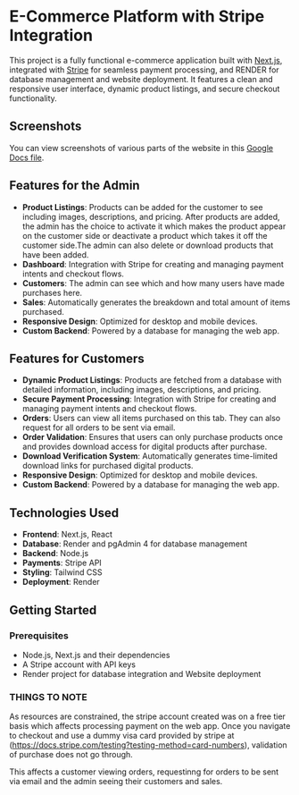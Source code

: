 # E-Commerce Platform with Stripe Integration

This project is a fully functional e-commerce application built with [Next.js](https://nextjs.org), integrated with [Stripe](https://stripe.com) for seamless payment processing, and RENDER for database management and website deployment. It features a clean and responsive user interface, dynamic product listings, and secure checkout functionality.

## Screenshots

You can view screenshots of various parts of the website in this [Google Docs file](https://docs.google.com/document/d/13MQDafbFrs-L4SGJRjS4VEnuBgNU5S4aTeECRlLyLRc/edit?usp=drive_link).

## Features for the Admin

- **Product Listings**: Products can be added for the customer to see including images, descriptions, and pricing. After products are added, the admin has the choice to activate it which makes the product appear on the customer side or deactivate a product which takes it off the customer side.The admin can also delete or download products that have been added.
- **Dashboard**: Integration with Stripe for creating and managing payment intents and checkout flows.
- **Customers**: The admin can see which and how many users have made purchases here.
- **Sales**: Automatically generates the breakdown and total amount of items purchased.
- **Responsive Design**: Optimized for desktop and mobile devices.
- **Custom Backend**: Powered by a database for managing the web app.

## Features for Customers

- **Dynamic Product Listings**: Products are fetched from a database with detailed information, including images, descriptions, and pricing.
- **Secure Payment Processing**: Integration with Stripe for creating and managing payment intents and checkout flows.
- **Orders**: Users can view all items purchased on this tab. They can also request for all orders to be sent via email.
- **Order Validation**: Ensures that users can only purchase products once and provides download access for digital products after purchase.
- **Download Verification System**: Automatically generates time-limited download links for purchased digital products.
- **Responsive Design**: Optimized for desktop and mobile devices.
- **Custom Backend**: Powered by a database for managing the web app.

## Technologies Used

- **Frontend**: Next.js, React
- **Database**: Render and pgAdmin 4 for database management
- **Backend**: Node.js
- **Payments**: Stripe API
- **Styling**: Tailwind CSS
- **Deployment**: Render

## Getting Started

### Prerequisites

- Node.js, Next.js and their dependencies
- A Stripe account with API keys
- Render project for database integration and Website deployment

### THINGS TO NOTE

As resources are constrained, the stripe account created was on a free tier basis which affects processing payment on the web app. Once you navigate to checkout and use a dummy visa card provided by stripe at (https://docs.stripe.com/testing?testing-method=card-numbers), validation of purchase does not go through. 

This affects a customer viewing orders, requestinng for orders to be sent via email and the admin seeing their customers and sales.